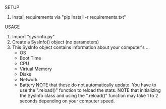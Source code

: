 SETUP
1. Install requirements via "pip install -r requirements.txt"

USAGE
1. Import "sys-info.py"
2. Create a SysInfo() object (no parameters)
3. This SysInfo object contains information about your computer's ...
	- OS
	- Boot Time
	- CPU
	- Virtual Memory
	- Disks
	- Network
	- Battery
NOTE that these do not automatically update. You have to use the ".reload()" function to reload the stats. 
NOTE that initializing the SysInfo class and using the ".reload()" function may take 1 to 2 seconds depending on your computer speed. 